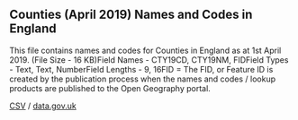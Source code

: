## Counties (April 2019) Names and Codes in England

This file contains names and codes for Counties in England as at 1st April 2019. (File Size - 16 KB)Field Names - CTY19CD, CTY19NM, FIDField Types - Text, Text, NumberField Lengths - 9, 16FID = The FID, or Feature ID is created by the publication process when the names and codes / lookup products are published to the Open Geography portal. 

[CSV](../csv/243.csv) / [data.gov.uk](https://data.gov.uk/dataset/0a151627-8188-4623-a0af-1e590bedaed7/counties-april-2019-names-and-codes-in-england)

